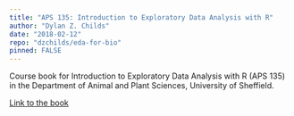 ```yaml
---
title: "APS 135: Introduction to Exploratory Data Analysis with R"
author: "Dylan Z. Childs"
date: "2018-02-12"
repo: "dzchilds/eda-for-bio"
pinned: FALSE
---
```


Course book for Introduction to Exploratory Data Analysis with R (APS 135) in the Department of Animal and Plant Sciences, University of Sheffield.

[Link to the book](https://dzchilds.github.io/eda-for-bio/)
